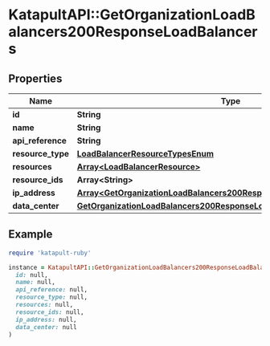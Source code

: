 # KatapultAPI::GetOrganizationLoadBalancers200ResponseLoadBalancers

## Properties

| Name | Type | Description | Notes |
| ---- | ---- | ----------- | ----- |
| **id** | **String** |  | [optional] |
| **name** | **String** |  | [optional] |
| **api_reference** | **String** |  | [optional] |
| **resource_type** | [**LoadBalancerResourceTypesEnum**](LoadBalancerResourceTypesEnum.md) |  | [optional] |
| **resources** | [**Array&lt;LoadBalancerResource&gt;**](LoadBalancerResource.md) |  | [optional] |
| **resource_ids** | **Array&lt;String&gt;** |  | [optional] |
| **ip_address** | [**Array&lt;GetOrganizationLoadBalancers200ResponseLoadBalancersIPAddress&gt;**](GetOrganizationLoadBalancers200ResponseLoadBalancersIPAddress.md) |  | [optional] |
| **data_center** | [**GetOrganizationLoadBalancers200ResponseLoadBalancersDataCenter**](GetOrganizationLoadBalancers200ResponseLoadBalancersDataCenter.md) |  | [optional] |

## Example

```ruby
require 'katapult-ruby'

instance = KatapultAPI::GetOrganizationLoadBalancers200ResponseLoadBalancers.new(
  id: null,
  name: null,
  api_reference: null,
  resource_type: null,
  resources: null,
  resource_ids: null,
  ip_address: null,
  data_center: null
)
```


